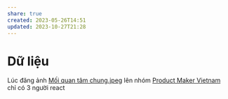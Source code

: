 ```yaml
---
share: true
created: 2023-05-26T14:51
updated: 2023-10-27T21:28
---
```

# Dữ liệu
Lúc đăng ảnh [Mối quan tâm chung.jpeg](../../../assets/attachments/M%E1%BB%91i%20quan%20t%C3%A2m%20chung.jpeg) lên nhóm [Product Maker Vietnam](../4%20C%C3%A1c%20b%C3%AAn%20li%C3%AAn%20quan/C%C3%A1%20nh%C3%A2n%20c%E1%BB%A5%20th%E1%BB%83/Product%20Maker%20Vietnam.md) chỉ có 3 người react
